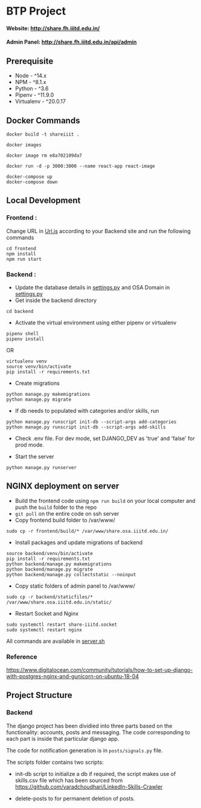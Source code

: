 # BTP Project

#### Website: http://share.fh.iiitd.edu.in/

#### Admin Panel: http://share.fh.iiitd.edu.in/api/admin

## Prerequisite

- Node - ^14.x
- NPM - ^8.1.x
- Python - ^3.6
- Pipenv - ^11.9.0
- Virtualenv - ^20.0.17

## Docker Commands

```
docker build -t shareiiit .
```

```
docker images
```

```
docker image rm e8a702109da7
```

```
docker run -d -p 3000:3000 --name react-app react-image
```

```
docker-compose up
docker-compose down
```

## Local Development

### Frontend :

Change URL in [Url.js](frontend/src/Store/Urls.js) according to your Backend site and run the following commands

```
cd frontend
npm install
npm run start
```

### Backend :

- Update the database details in [settings.py](backend/backend/settings.py#L106) and OSA Domain in [settings.py](backend/backend/settings.py#L177)
- Get inside the backend directory

```
cd backend
```

- Activate the virtual environment using either pipenv or virtualenv

```
pipenv shell
pipenv install
```

OR

```
virtualenv venv
source venv/bin/activate
pip install -r requirements.txt
```

- Create migrations

```
python manage.py makemigrations
python manage.py migrate
```

- If db needs to populated with categories and/or skills, run

```
python manage.py runscript init-db --script-args add-categories
python manage.py runscript init-db --script-args add-skills
```

- Check .env file. For dev mode, set DJANGO_DEV as 'true' and 'false' for prod mode.

- Start the server

```
python manage.py runserver
```

## NGINX deployment on server

- Build the frontend code using `npm run build` on your local computer and push the `build` folder to the repo
- `git pull` on the entire code on ssh server
- Copy frontend build folder to /var/www/

```
sudo cp -r frontend/build/* /var/www/share.osa.iiitd.edu.in/
```

- Install packages and update migrations of backend

```
source backend/venv/bin/activate
pip install -r requirements.txt
python backend/manage.py makemigrations
python backend/manage.py migrate
python backend/manage.py collectstatic --noinput
```

- Copy static folders of admin panel to /var/www/

```
sudo cp -r backend/staticfiles/* /var/www/share.osa.iiitd.edu.in/static/
```

- Restart Socket and Nginx

```
sudo systemctl restart share-iiitd.socket
sudo systemctl restart nginx
```

All commands are available in [server.sh](server.sh)

### Reference

https://www.digitalocean.com/community/tutorials/how-to-set-up-django-with-postgres-nginx-and-gunicorn-on-ubuntu-18-04

## Project Structure

### Backend

The django project has been dividied into three parts based on the functionality: accounts, posts and messaging. The code corresponding to each part is inside that particular django app.

The code for notification generation is in `posts/signals.py` file.

The scripts folder contains two scripts:

- init-db script to initialize a db if required, the script makes use of skills.csv file which has been sourced from https://github.com/varadchoudhari/LinkedIn-Skills-Crawler

- delete-posts to for permanent deletion of posts.

